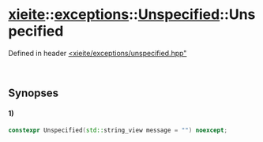 # [xieite](../../../../../../xieite.md)\:\:[exceptions](../../../../../../exceptions.md)\:\:[Unspecified](../../../../unspecified.md)\:\:Unspecified
Defined in header [<xieite/exceptions/unspecified.hpp"](../../../../../../../include/xieite/exceptions/unspecified.hpp)

&nbsp;

## Synopses
#### 1)
```cpp
constexpr Unspecified(std::string_view message = "") noexcept;
```
